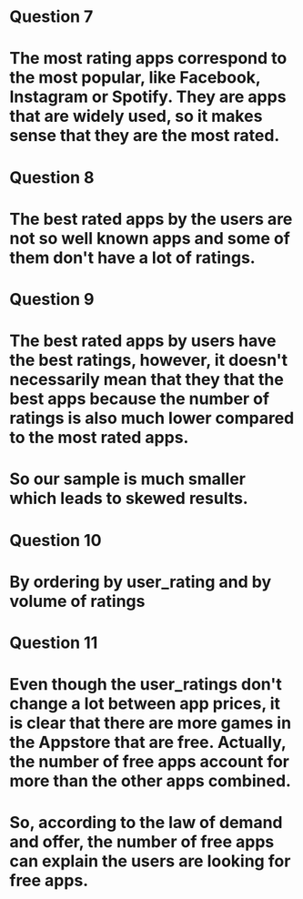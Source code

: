 # Question 7

# The most rating apps correspond to the most popular, like Facebook, Instagram or Spotify. They are apps that are widely used, so it makes sense that they are the most rated.

# Question 8
# The best rated apps by the users are not so well known apps and some of them don't have a lot of ratings.

# Question 9
# The best rated apps by users have the best ratings, however, it doesn't necessarily mean that they that the best apps because the number of ratings is also much lower compared to the most rated apps.
# So our sample is much smaller which leads to skewed results.

# Question 10
# By ordering by user_rating and by volume of ratings

# Question 11
# Even though the user_ratings don't change a lot between app prices, it is clear that there are more games in the Appstore that are free. Actually, the number of free apps account for more than the other apps combined.
# So, according to the law of demand and offer, the number of free apps can explain the users are looking for free apps.